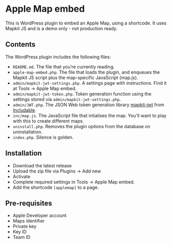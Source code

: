 # Apple Map embed
This is WordPress plugin to embed an Apple Map, using a shortcode. It uses Mapkit JS and is a demo only - not production ready.

## Contents

The WordPress plugin includes the following files:

* `README.md`. The file that you’re currently reading.
* `apple-map-embed.php`. The file that loads the plugin, and enqueues the Mapkit JS script plus the map-specific JavaScript (map.js).
* `admin/mapkit-jwt-settings.php`. A settings page with instructions. Find it at Tools -> Apple Map embed.
* `admin/mapkit-jwt-token.php`. Token generation function using the settings stored via `admin/mapkit-jwt-settings.php`.
* `admin/JWT.php`. The JSON Web token generation library [mapkit-jwt](https://github.com/includable/mapkit-jwt) from [Includable](https://github.com/includable).
* `inc/map.js`. The JavaScript file that intialises the map. You'll want to play with this to create different maps.
* `uninstall.php`. Removes the plugin options from the database on uninstallation.
* `index.php`. Silence is golden.

## Installation

* Download the latest release
* Upload the zip file via Plugins -> Add new
* Activate
* Complete required settings in Tools -> Apple Map embed.
* Add the shortcode `[applemap]` to a page.

## Pre-requisites

* Apple Developer account
* Maps identifier
* Private key
* Key ID
* Team ID